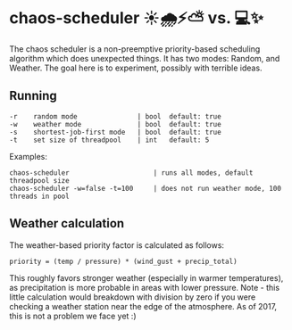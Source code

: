 # chaos-scheduler ☀🌧⚡⛅ vs. 💻✨

The chaos scheduler is a non-preemptive priority-based scheduling algorithm which does
unexpected things. It has two modes: Random, and Weather. The goal here is to
experiment, possibly with terrible ideas.

## Running 

```
-r    random mode               | bool  default: true
-w    weather mode              | bool  default: true
-s    shortest-job-first mode   | bool  default: true
-t    set size of threadpool    | int   default: 5
```

Examples: 

```
chaos-scheduler                     | runs all modes, default threadpool size
chaos-scheduler -w=false -t=100     | does not run weather mode, 100 threads in pool
```

## Weather calculation

The weather-based priority factor is calculated as follows:

```
priority = (temp / pressure) * (wind_gust + precip_total)
```

This roughly favors stronger weather (especially in warmer temperatures), as precipitation is more probable in areas with lower pressure. Note - this little calculation would breakdown with division by zero if you were checking a weather station near the edge of the atmosphere. As of 2017, this is not a problem we face yet :) 
